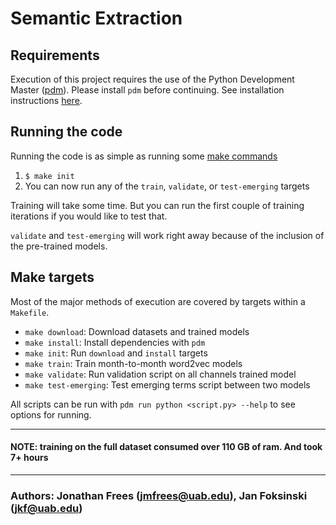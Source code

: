 # Semantic Extraction

## Requirements

Execution of this project requires the use of the Python Development Master
([pdm](https://github.com/pdm-project/pdm)).
Please install `pdm` before continuing. See installation instructions [here](https://pdm.fming.dev/#installation).

## Running the code

Running the code is as simple as running some [make commands](#make-targets)

1. `$ make init`
2. You can now run any of the `train`, `validate`, or `test-emerging` targets

Training will take some time. But you can run the first couple of training
iterations if you would like to test that.

`validate` and `test-emerging` will work right away because of the inclusion
of the pre-trained models.

## Make targets

Most of the major methods of execution are covered by targets within a `Makefile`.

- `make download`: Download datasets and trained models
- `make install`: Install dependencies with `pdm`
- `make init`: Run `download` and `install` targets
- `make train`: Train month-to-month word2vec models
- `make validate`: Run validation script on all channels trained model
- `make test-emerging`: Test emerging terms script between two models

All scripts can be run with `pdm run python <script.py> --help` to see options
for running.

---

#### NOTE: training on the full dataset consumed over 110 GB of ram. And took 7+ hours

---

### Authors: Jonathan Frees (jmfrees@uab.edu), Jan Foksinski (jkf@uab.edu)
